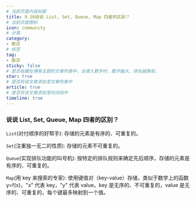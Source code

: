 ```yaml
---
# 当前页面内容标题
title: 9.10说说 List, Set, Queue, Map 四者的区别？
# 当前页面图标
icon: community
# 分类
category:
- 面试
# 标签
tag:
- 面试
sticky: false
# 是否收藏在博客主题的文章列表中，当填入数字时，数字越大，排名越靠前。
star: true
# 是否将该文章添加至文章列表中
article: true
# 是否将该文章添加至时间线中
timeline: true
---
```




### 说说 List, Set, Queue, Map 四者的区别？

`List`(对付顺序的好帮手): 存储的元素是有序的、可重复的。

`Set`(注重独一无二的性质): 存储的元素不可重复的。

`Queue`(实现排队功能的叫号机): 按特定的排队规则来确定先后顺序，存储的元素是有序的、可重复的。

`Map`(用 key 来搜索的专家): 使用键值对（key-value）存储，类似于数学上的函数 y=f(x)，"x" 代表 key，"y" 代表 value，key 是无序的、不可重复的，value 是无序的、可重复的，每个键最多映射到一个值。

